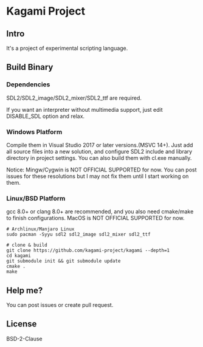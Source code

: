# Kagami Project

## Intro
It's a project of experimental scripting language. 

## Build Binary
### Dependencies
SDL2/SDL2_image/SDL2_mixer/SDL2_ttf are required.

If you want an interpreter without multimedia support, just edit DISABLE_SDL option and relax.

### Windows Platform
Compile them in Visual Studio 2017 or later versions.(MSVC 14+).
Just add all source files into a new solution, and configure SDL2 include and library directory in project settings.
You can also build them with cl.exe manually.

Notice: Mingw/Cygwin is NOT OFFICIAL SUPPORTED for now. You can post issues for these resolutions but I may not fix 
them until I start working on them.

### Linux/BSD Platform
gcc 8.0+ or clang 8.0+ are recommended, and you also need cmake/make to finish configurations.
MacOS is NOT OFFICIAL SUPPORTED for now.

```
# Archlinux/Manjaro Linux
sudo pacman -Syyu sdl2 sdl2_image sdl2_mixer sdl2_ttf

# clone & build
git clone https://github.com/kagami-project/kagami --depth=1
cd kagami
git submodule init && git submodule update
cmake .
make
```
## Help me?
You can post issues or create pull request.

## License
BSD-2-Clause
